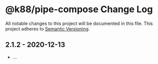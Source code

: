 # @k88/pipe-compose Change Log
All notable changes to this project will be documented in this file.
This project adheres to [Semantic Versioning](http://semver.org/).

## 2.1.2 - 2020-12-13
* ...
